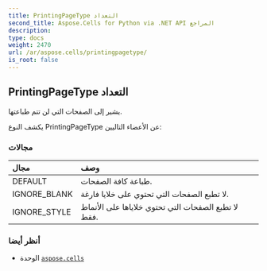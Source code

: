 ```yaml
---
title: PrintingPageType التعداد
second_title: Aspose.Cells for Python via .NET API المراجع
description:
type: docs
weight: 2470
url: /ar/aspose.cells/printingpagetype/
is_root: false
---
```

##  PrintingPageType التعداد
يشير إلى الصفحات التي لن تتم طباعتها.



يكشف النوع PrintingPageType عن الأعضاء التاليين:

###  مجالات
| مجال| وصف|
| :- | :- |
| DEFAULT | طباعة كافة الصفحات.|
| IGNORE_BLANK | لا تطبع الصفحات التي تحتوي على خلايا فارغة.|
| IGNORE_STYLE | لا تطبع الصفحات التي تحتوي خلاياها على الأنماط فقط.|



###  أنظر أيضا
* الوحدة [`aspose.cells`](..)
